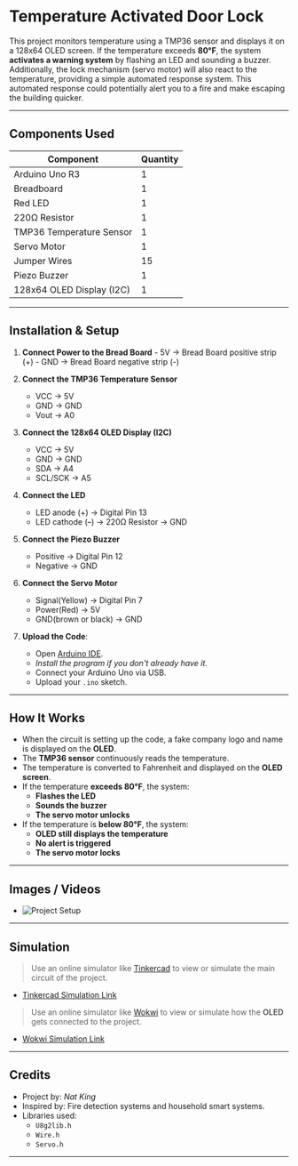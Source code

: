 # Temperature Activated Door Lock

This project monitors temperature using a TMP36 sensor and displays it on a 128x64 OLED screen. If the temperature exceeds **80°F**, the system **activates a warning system** by flashing an LED and sounding a buzzer. Additionally, the lock mechanism (servo motor) will also react to the temperature, providing a simple automated response system. This automated response could potentially alert you to a fire and make escaping the building quicker.

---

## Components Used

| Component               | Quantity |
|------------------------|----------|
| Arduino Uno R3         | 1        |
| Breadboard             | 1        |
| Red LED                | 1        |
| 220Ω Resistor          | 1        |
| TMP36 Temperature Sensor | 1      |
| Servo Motor            | 1        |
| Jumper Wires           | 15      |
| Piezo Buzzer           | 1        |
| 128x64 OLED Display (I2C) | 1     |

---

## Installation & Setup

1. **Connect Power to the Bread Board**
        - 5V → Bread Board positive strip (+)
        - GND → Bread Board negative strip (-)

2. **Connect the TMP36 Temperature Sensor**  
   - VCC → 5V  
   - GND → GND  
   - Vout → A0

3. **Connect the 128x64 OLED Display (I2C)**  
   - VCC → 5V  
   - GND → GND  
   - SDA → A4  
   - SCL/SCK → A5

4. **Connect the LED**  
   - LED anode (+) → Digital Pin 13  
   - LED cathode (–) → 220Ω Resistor → GND

5. **Connect the Piezo Buzzer**  
   - Positive → Digital Pin 12  
   - Negative → GND

6. **Connect the Servo Motor**  
   - Signal(Yellow) → Digital Pin 7  
   - Power(Red) → 5V  
   - GND(brown or black) → GND

7. **Upload the Code**:
   - Open [Arduino IDE](https://www.arduino.cc/en/software/).
   - *Install the program if you don't already have it.*
   - Connect your Arduino Uno via USB.
   - Upload your `.ino` sketch.

---

## How It Works

- When the circuit is setting up the code, a fake company logo and name is displayed on the **OLED**.
- The **TMP36 sensor** continuously reads the temperature.
- The temperature is converted to Fahrenheit and displayed on the **OLED screen**.
- If the temperature **exceeds 80°F**, the system:
  - **Flashes the LED**
  - **Sounds the buzzer**
  - **The servo motor unlocks**
- If the temperature is **below 80°F**, the system:
  - **OLED still displays the temperature**
  - **No alert is triggered**
  - **The servo motor locks**

---

## Images / Videos

- ![Project Setup](images/project-setup.jpg)

---

## Simulation

> Use an online simulator like [Tinkercad](https://www.tinkercad.com/) to view or simulate the main circuit of the project.

- [Tinkercad Simulation Link](https://www.tinkercad.com/things/hERp1Jxjucs-temperature-activated-door-lock?sharecode=-_JbOfbAQsgOuH1gnYJJnzqdAzvLC9kQxNcvtE18WwI)

> Use an online simulator like [Wokwi](https://wokwi.com/) to view or simulate how the **OLED** gets connected to the project.

- [Wokwi Simulation Link](https://wokwi.com/projects/438362307963501569)

---

## Credits

- Project by: *Nat King*
- Inspired by: Fire detection systems and household smart systems.
- Libraries used:
  - `U8g2lib.h`
  - `Wire.h`
  - `Servo.h`

---
